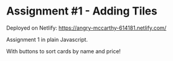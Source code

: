 # Assignment #1 - Adding Tiles

Deployed on Netlify: https://angry-mccarthy-614181.netlify.com/

Assignment 1 in plain Javascript.

With buttons to sort cards by name and price!
